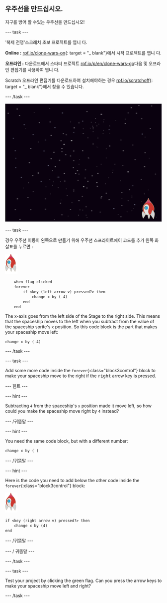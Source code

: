 ## 우주선을 만드십시오.

지구를 방어 할 수있는 우주선을 만드십시오!

\--- task \---

'복제 전쟁'스크래치 초보 프로젝트를 엽니 다.

**Online :** [rpf.io/clone-wars-on](http://rpf.io/clone-wars-on){: target = "_ blank"}에서 시작 프로젝트를 엽니 다.

**오프라인 :** 다운로드에서 스타터 프로젝트 [rpf.io/p/en/clone-wars-go](http://rpf.io/p/en/clone-wars-go)다음 및 오프라인 편집기를 사용하여 엽니 다.

Scratch 오프라인 편집기를 다운로드하여 설치해야하는 경우 [rpf.io/scratchoff](https://rpf.io/scratchoff){: target = "_ blank"}에서 찾을 수 있습니다.

\--- /task \---

![시동기 프로젝트](images/starter-project.png)

\--- task \---

경우 우주선 이동이 왼쪽으로 만들기 위해 우주선 스프라이트에이 코드를 추가 <kbd>왼쪽</kbd> 화살표를 누르면 :

![로켓 스프라이트](images/rocket-sprite.png)

```blocks3
    when flag clicked
    forever
        if <key (left arrow v) pressed?> then
            change x by (-4)
        end
    end
```

The x-axis goes from the left side of the Stage to the right side. This means that the spaceship moves to the left when you subtract from the value of the spaceship sprite's `x` position. So this code block is the part that makes your spaceship move left:

```blocks3
change x by (-4)
```

\--- /task \---

\--- task \---

Add some more code inside the `forever`{:class="block3control"} block to make your spaceship move to the right if the <kbd>right</kbd> arrow key is pressed.

\--- 힌트 \---

\--- hint \---

Subtracting `4` from the spaceship's `x` position made it move left, so how could you make the spaceship move right by `4` instead?

\--- /귀뜸말 \---

\--- hint \---

You need the same code block, but with a different number:

```blocks3
change x by ( )
```

\--- /귀뜸말 \---

\--- hint \---

Here is the code you need to add below the other code inside the `forever`{:class="block3control"} block:

![rocket sprite](images/rocket-sprite.png)

```blocks3
if <key (right arrow v) pressed?> then
    change x by (4)
end
```

\--- /귀뜸말 \---

\--- / 귀뜸말 \---

\--- /task \---

\--- task \---

Test your project by clicking the green flag. Can you press the arrow keys to make your spaceship move left and right?

\--- /task \---